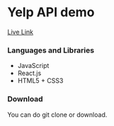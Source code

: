 # Yelp API demo
[Live Link](http://liam-zhang.com/Rowan-Technology/)

### Languages and Libraries
* JavaScript
* React.js
* HTML5 + CSS3

### Download
You can do git clone or download.
